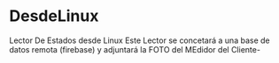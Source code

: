 # DesdeLinux
Lector De Estados desde Linux
Este Lector se concetará a una base de datos remota (firebase) y adjuntará la FOTO del MEdidor del Cliente-
